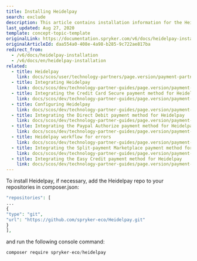 ```yaml
---
title: Installing Heidelpay
search: exclude
description: This article contains installation information for the Heidelpay module into the Spryker Legacy Demoshop.
last_updated: Aug 27, 2020
template: concept-topic-template
originalLink: https://documentation.spryker.com/v6/docs/heidelpay-installation
originalArticleId: daa554a0-408e-4a98-b285-9c722ae817ba
redirect_from:
  - /v6/docs/heidelpay-installation
  - /v6/docs/en/heidelpay-installation
related:
  - title: Heidelpay
    link: docs/scos/user/technology-partners/page.version/payment-partners/heidelpay.html
  - title: Integrating Heidelpay
    link: docs/scos/dev/technology-partner-guides/page.version/payment-partners/heidelpay/integrating-heidelpay.html
  - title: Integrating the Credit Card Secure payment method for Heidelpay
    link: docs/scos/dev/technology-partner-guides/page.version/payment-partners/heidelpay/integrating-payment-methods-for-heidelpay/integrating-the-credit-card-secure-payment-method-for-heidelpay.html
  - title: Configuring Heidelpay
    link: docs/scos/dev/technology-partner-guides/page.version/payment-partners/heidelpay/configuring-heidelpay.html
  - title: Integrating the Direct Debit payment method for Heidelpay
    link: docs/scos/dev/technology-partner-guides/page.version/payment-partners/heidelpay/integrating-payment-methods-for-heidelpay/integrating-the-direct-debit-payment-method-for-heidelpay.html
  - title: Integrating the Paypal Authorize payment method for Heidelpay
    link: docs/scos/dev/technology-partner-guides/page.version/payment-partners/heidelpay/integrating-payment-methods-for-heidelpay/integrating-the-paypal-authorize-payment-method-for-heidelpay.html
  - title: Heidelpay workflow for errors
    link: docs/scos/dev/technology-partner-guides/page.version/payment-partners/heidelpay/heidelpay-workflow-for-errors.html
  - title: Integrating the Split-payment Marketplace payment method for Heidelpay
    link: docs/scos/dev/technology-partner-guides/page.version/payment-partners/heidelpay/integrating-payment-methods-for-heidelpay/integrating-the-split-payment-marketplace-payment-method-for-heidelpay.html
  - title: Integrating the Easy Credit payment method for Heidelpay
    link: docs/scos/dev/technology-partner-guides/page.version/payment-partners/heidelpay/integrating-payment-methods-for-heidelpay/integrating-the-easy-credit-payment-method-for-heidelpay.html
---
```


To install Heidelpay, if necessary, add  the Heidelpay repo to your repositories in composer.json:

 ```php
 "repositories": [
 ...
 {
 "type": "git",
 "url": "https://github.com/spryker-eco/Heidelpay.git"
 }
 ],
 ```

and run the following console command:
```php
composer require spryker-eco/heidelpay
```
